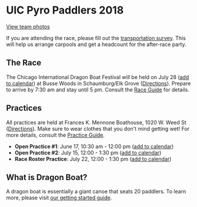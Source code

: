 # UIC Pyro Paddlers 2018

[View team photos](photos)

If you are attending the race, please fill out the [transportation survey](https://goo.gl/forms/x1eJzUBx2OUd0Hgi2). This will help us arrange carpools and get a headcount for the after-race party.

## The Race

The Chicago International Dragon Boat Festival will be held on July 28 ([add to calendar](https://calendar.google.com/event?action=TEMPLATE&tmeid=M3JsMmw5aGN0aDM2bmpxaTE2Ymg4MnJpc2EgZzA4OWRycjdnMzVxcXYyb2pqb20xaWlma29AZw&tmsrc=g089drr7g35qqv2ojjom1iifko%40group.calendar.google.com)) at Busse Woods in Schaumburg/Elk Grove ([Directions](race-directions)). Prepare to arrive by 7:30 am and stay until 5 pm. Consult the [Race Guide](race-guide) for details.

## Practices

All practices are held at Frances K. Mennone Boathouse, 1020 W. Weed St ([Directions](practice-directions)). Make sure to wear clothes that you don't mind getting wet! For more details, consult the [Practice Guide](practice-guide).

- **Open Practice #1**: June 17, 10:30 am - 12:00 pm ([add to calendar](https://calendar.google.com/event?action=TEMPLATE&tmeid=NjViZjNtbXBuMmtndDB2bWQya2c4c2pyam0gZzA4OWRycjdnMzVxcXYyb2pqb20xaWlma29AZw&tmsrc=g089drr7g35qqv2ojjom1iifko%40group.calendar.google.com))
- **Open Practice #2**: July 15, 12:00 - 1:30 pm ([add to calendar](https://calendar.google.com/event?action=TEMPLATE&tmeid=NDh1aWMxNW4wYmhiZWNnaGNsa2NsdTQ0bGggZzA4OWRycjdnMzVxcXYyb2pqb20xaWlma29AZw&tmsrc=g089drr7g35qqv2ojjom1iifko%40group.calendar.google.com))
- **Race Roster Practice**: July 22, 12:00 - 1:30 pm ([add to calendar](https://calendar.google.com/event?action=TEMPLATE&tmeid=MmY3Ymp1cTQxcnU5bm82dW0wcXJkNnFhM3MgZzA4OWRycjdnMzVxcXYyb2pqb20xaWlma29AZw&tmsrc=g089drr7g35qqv2ojjom1iifko%40group.calendar.google.com))

## What is Dragon Boat?

A dragon boat is essentially a giant canoe that seats 20 paddlers. To learn more, please visit [our getting started guide](getting-started).
